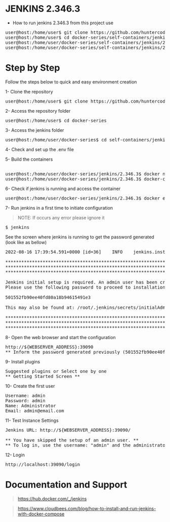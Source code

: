 # JENKINS 2.346.3

- How to run jenkins 2.346.3 from this project use

<pre>
user@host:/home/user$ git clone https://github.com/huntercodexs/docker-series.git .
user@host:/home/user$ cd docker-series/self-containers/jenkins/2.346.3
user@host:/home/user/docker-series/self-containers/jenkins/2.346.3$ docker-compose up --build
user@host:/home/user/docker-series/self-containers/jenkins/2.346.3$ docker-compose start
</pre>

# Step by Step

Follow the steps below to quick and easy environment creation

1- Clone the repository
<pre>
user@host:/home/user$ git clone https://github.com/huntercodexs/docker-series.git .
</pre>

2- Access the repository folder
<pre>
user@host:/home/user$ cd docker-series
</pre>

3- Access the jenkins folder
<pre>
user@host:/home/user/docker-series$ cd self-containers/jenkins/2.346.3
</pre>

4- Check and set up the .env file

5- Build the containers
<pre>    
user@host:/home/user/docker-series/jenkins/2.346.3$ docker network create open_network
user@host:/home/user/docker-series/jenkins/2.346.3$ docker-compose up --build
</pre>

6- Check if jenkins is running and access the container
<pre>
user@host:/home/user/docker-series/jenkins/2.346.3$ docker exec -it jenkins /bin/bash
</pre>

7- Run jenkins in a first time to initiate configuration

> NOTE: If occurs any error please ignore it

<pre>
$ jenkins
</pre>

See the screen where jenkins is running to get the password generated (look like as bellow)
<pre>
2022-08-16 17:39:54.591+0000 [id=36]	INFO	jenkins.install.SetupWizard#init: 

*************************************************************
*************************************************************
*************************************************************

Jenkins initial setup is required. An admin user has been created and a password generated.
Please use the following password to proceed to installation:

501552fb90ee40fd80a18b94615491e3

This may also be found at: /root/.jenkins/secrets/initialAdminPassword

*************************************************************
*************************************************************
*************************************************************
</pre>

8- Open the web browser and start the configuration

<pre>
http://${WEBSERVER_ADDRESS}:39090
** Inform the password generated previously (501552fb90ee40fd80a18b94615491e3) **
</pre>

9- Install plugins

<pre>
Suggested plugins or Select one by one
** Getting Started Screen **
</pre>

10- Create the first user
<pre>
Username: admin
Password: admin
Name: Administrator
Email: admin@email.com
</pre>

11- Test Instance Settings

<pre>
Jenkins URL: http://${WEBSERVER_ADDRESS}:39090/

** You have skipped the setup of an admin user. **
** To log in, use the username: "admin" and the administrator password you used to access the setup wizard. **
</pre>

12- Login
<pre>
http://localhost:39090/login
</pre>


# Documentation and Support

> https://hub.docker.com/_/jenkins

> https://www.cloudbees.com/blog/how-to-install-and-run-jenkins-with-docker-compose
